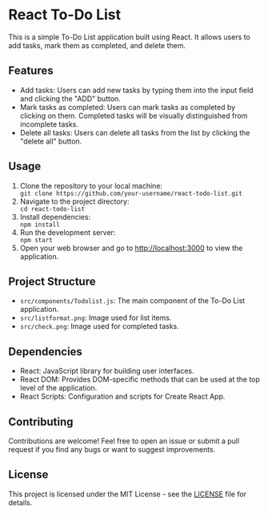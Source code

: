 <!DOCTYPE html>
<html lang="en">
<head>
    <meta charset="UTF-8">
    <meta name="viewport" content="width=device-width, initial-scale=1.0">
    <title>React To-Do List</title>
</head>
<body>
    <h1>React To-Do List</h1>
    <p>This is a simple To-Do List application built using React. It allows users to add tasks, mark them as completed, and delete them.</p>
    <h2>Features</h2>
    <ul>
        <li>Add tasks: Users can add new tasks by typing them into the input field and clicking the "ADD" button.</li>
        <li>Mark tasks as completed: Users can mark tasks as completed by clicking on them. Completed tasks will be visually distinguished from incomplete tasks.</li>
        <li>Delete all tasks: Users can delete all tasks from the list by clicking the "delete all" button.</li>
    </ul>
    <h2>Usage</h2>
    <ol>
        <li>Clone the repository to your local machine:</li>
        <code>git clone https://github.com/your-username/react-todo-list.git</code>
        <li>Navigate to the project directory:</li>
        <code>cd react-todo-list</code>
        <li>Install dependencies:</li>
        <code>npm install</code>
        <li>Run the development server:</li>
        <code>npm start</code>
        <li>Open your web browser and go to <a href="http://localhost:3000">http://localhost:3000</a> to view the application.</li>
    </ol>
    <h2>Project Structure</h2>
    <ul>
        <li><code>src/components/Todolist.js</code>: The main component of the To-Do List application.</li>
        <li><code>src/listformat.png</code>: Image used for list items.</li>
        <li><code>src/check.png</code>: Image used for completed tasks.</li>
    </ul>
    <h2>Dependencies</h2>
    <ul>
        <li>React: JavaScript library for building user interfaces.</li>
        <li>React DOM: Provides DOM-specific methods that can be used at the top level of the application.</li>
        <li>React Scripts: Configuration and scripts for Create React App.</li>
    </ul>
    <h2>Contributing</h2>
    <p>Contributions are welcome! Feel free to open an issue or submit a pull request if you find any bugs or want to suggest improvements.</p>
    <h2>License</h2>
    <p>This project is licensed under the MIT License - see the <a href="LICENSE">LICENSE</a> file for details.</p>
</body>
</html>
